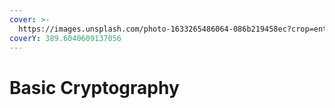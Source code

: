 ```yaml
---
cover: >-
  https://images.unsplash.com/photo-1633265486064-086b219458ec?crop=entropy&cs=tinysrgb&fm=jpg&ixid=MnwxOTcwMjR8MHwxfHNlYXJjaHwyfHxlbmNyeXB0aW9ufGVufDB8fHx8MTY1NjQwNDczNQ&ixlib=rb-1.2.1&q=80
coverY: 389.6040609137056
---
```


# Basic Cryptography

